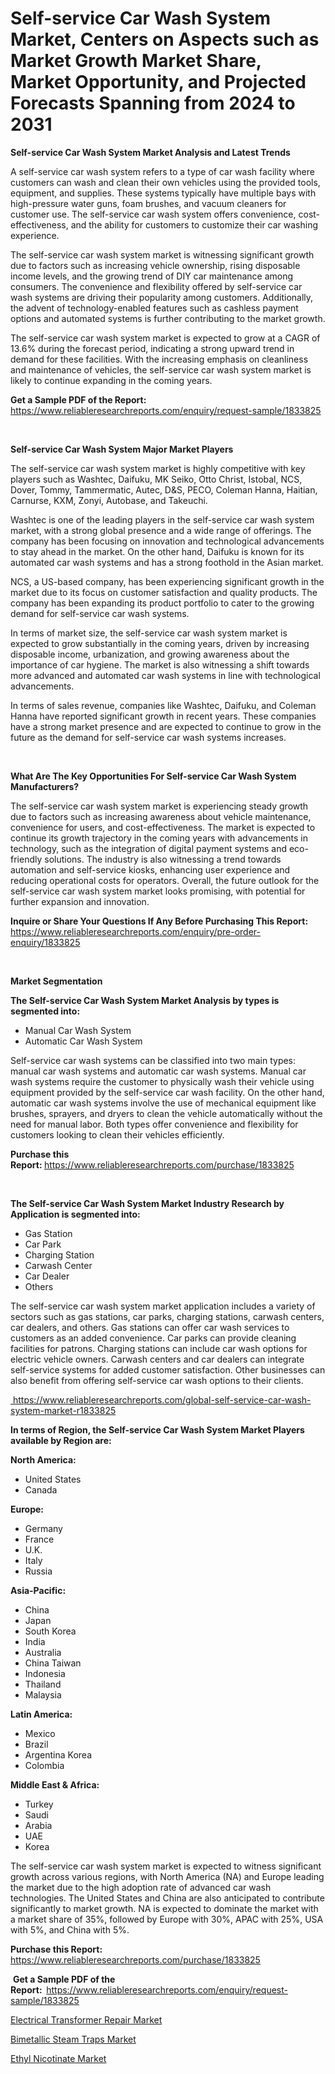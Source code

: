 <p><h1>Self-service Car Wash System Market, Centers on Aspects such as Market Growth Market Share, Market Opportunity, and Projected Forecasts Spanning from 2024 to 2031</h1></p><p><strong>Self-service Car Wash System Market Analysis and Latest Trends</strong></p>
<p><p>A self-service car wash system refers to a type of car wash facility where customers can wash and clean their own vehicles using the provided tools, equipment, and supplies. These systems typically have multiple bays with high-pressure water guns, foam brushes, and vacuum cleaners for customer use. The self-service car wash system offers convenience, cost-effectiveness, and the ability for customers to customize their car washing experience.</p><p>The self-service car wash system market is witnessing significant growth due to factors such as increasing vehicle ownership, rising disposable income levels, and the growing trend of DIY car maintenance among consumers. The convenience and flexibility offered by self-service car wash systems are driving their popularity among customers. Additionally, the advent of technology-enabled features such as cashless payment options and automated systems is further contributing to the market growth.</p><p>The self-service car wash system market is expected to grow at a CAGR of 13.6% during the forecast period, indicating a strong upward trend in demand for these facilities. With the increasing emphasis on cleanliness and maintenance of vehicles, the self-service car wash system market is likely to continue expanding in the coming years.</p></p>
<p><strong>Get a Sample PDF of the Report:&nbsp;</strong> <a href="https://www.reliableresearchreports.com/enquiry/request-sample/1833825">https://www.reliableresearchreports.com/enquiry/request-sample/1833825</a></p>
<p>&nbsp;</p>
<p><strong>Self-service Car Wash System Major Market Players</strong></p>
<p><p>The self-service car wash system market is highly competitive with key players such as Washtec, Daifuku, MK Seiko, Otto Christ, Istobal, NCS, Dover, Tommy, Tammermatic, Autec, D&S, PECO, Coleman Hanna, Haitian, Carnurse, KXM, Zonyi, Autobase, and Takeuchi. </p><p>Washtec is one of the leading players in the self-service car wash system market, with a strong global presence and a wide range of offerings. The company has been focusing on innovation and technological advancements to stay ahead in the market. On the other hand, Daifuku is known for its automated car wash systems and has a strong foothold in the Asian market. </p><p>NCS, a US-based company, has been experiencing significant growth in the market due to its focus on customer satisfaction and quality products. The company has been expanding its product portfolio to cater to the growing demand for self-service car wash systems. </p><p>In terms of market size, the self-service car wash system market is expected to grow substantially in the coming years, driven by increasing disposable income, urbanization, and growing awareness about the importance of car hygiene. The market is also witnessing a shift towards more advanced and automated car wash systems in line with technological advancements. </p><p>In terms of sales revenue, companies like Washtec, Daifuku, and Coleman Hanna have reported significant growth in recent years. These companies have a strong market presence and are expected to continue to grow in the future as the demand for self-service car wash systems increases.</p></p>
<p>&nbsp;</p>
<p><strong>What Are The Key Opportunities For Self-service Car Wash System Manufacturers?</strong></p>
<p><p>The self-service car wash system market is experiencing steady growth due to factors such as increasing awareness about vehicle maintenance, convenience for users, and cost-effectiveness. The market is expected to continue its growth trajectory in the coming years with advancements in technology, such as the integration of digital payment systems and eco-friendly solutions. The industry is also witnessing a trend towards automation and self-service kiosks, enhancing user experience and reducing operational costs for operators. Overall, the future outlook for the self-service car wash system market looks promising, with potential for further expansion and innovation.</p></p>
<p><strong>Inquire or Share Your Questions If Any Before Purchasing This Report:</strong> <a href="https://www.reliableresearchreports.com/enquiry/pre-order-enquiry/1833825">https://www.reliableresearchreports.com/enquiry/pre-order-enquiry/1833825</a></p>
<p>&nbsp;</p>
<p><strong>Market Segmentation</strong></p>
<p><strong>The Self-service Car Wash System Market Analysis by types is segmented into:</strong></p>
<p><ul><li>Manual Car Wash System</li><li>Automatic Car Wash System</li></ul></p>
<p><p>Self-service car wash systems can be classified into two main types: manual car wash systems and automatic car wash systems. Manual car wash systems require the customer to physically wash their vehicle using equipment provided by the self-service car wash facility. On the other hand, automatic car wash systems involve the use of mechanical equipment like brushes, sprayers, and dryers to clean the vehicle automatically without the need for manual labor. Both types offer convenience and flexibility for customers looking to clean their vehicles efficiently.</p></p>
<p><strong>Purchase this Report:&nbsp;</strong><a href="https://www.reliableresearchreports.com/purchase/1833825">https://www.reliableresearchreports.com/purchase/1833825</a></p>
<p>&nbsp;</p>
<p><strong>The Self-service Car Wash System Market Industry Research by Application is segmented into:</strong></p>
<p><ul><li>Gas Station</li><li>Car Park</li><li>Charging Station</li><li>Carwash Center</li><li>Car Dealer</li><li>Others</li></ul></p>
<p><p>The self-service car wash system market application includes a variety of sectors such as gas stations, car parks, charging stations, carwash centers, car dealers, and others. Gas stations can offer car wash services to customers as an added convenience. Car parks can provide cleaning facilities for patrons. Charging stations can include car wash options for electric vehicle owners. Carwash centers and car dealers can integrate self-service systems for added customer satisfaction. Other businesses can also benefit from offering self-service car wash options to their clients.</p></p>
<p><a href="https://www.reliableresearchreports.com/global-self-service-car-wash-system-market-r1833825">&nbsp;https://www.reliableresearchreports.com/global-self-service-car-wash-system-market-r1833825</a></p>
<p><strong>In terms of Region, the Self-service Car Wash System Market Players available by Region are:</strong></p>
<p>
    <p> <strong> North America: </strong>
        <ul>
            <li>United States</li>
            <li>Canada</li>
        </ul>
        </p> 
    <p> <strong> Europe: </strong>
        <ul>
            <li>Germany</li>
            <li>France</li>
            <li>U.K.</li>
            <li>Italy</li>
            <li>Russia</li>
        </ul>
        </p> 
    <p> <strong> Asia-Pacific: </strong>
        <ul>
            <li>China</li>
            <li>Japan</li>
            <li>South Korea</li>
            <li>India</li>
            <li>Australia</li>
            <li>China Taiwan</li>
            <li>Indonesia</li>
            <li>Thailand</li>
            <li>Malaysia</li>
        </ul>
        </p> 
    <p> <strong> Latin America: </strong>
        <ul>
            <li>Mexico</li>
            <li>Brazil</li>
            <li>Argentina Korea</li>
            <li>Colombia</li>
        </ul>
        </p> 
    <p> <strong> Middle East & Africa: </strong>
        <ul>
            <li>Turkey</li>
            <li>Saudi</li>
            <li>Arabia</li>
            <li>UAE</li>
            <li>Korea</li>
        </ul>
    </p>
    </p>
<p><p>The self-service car wash system market is expected to witness significant growth across various regions, with North America (NA) and Europe leading the market due to the high adoption rate of advanced car wash technologies. The United States and China are also anticipated to contribute significantly to market growth. NA is expected to dominate the market with a market share of 35%, followed by Europe with 30%, APAC with 25%, USA with 5%, and China with 5%.</p></p>
<p><strong>Purchase this Report: </strong><a href="https://www.reliableresearchreports.com/purchase/1833825">https://www.reliableresearchreports.com/purchase/1833825</a></p>
<p>&nbsp;<strong>Get a Sample PDF of the Report:&nbsp;&nbsp;</strong><a href="https://www.reliableresearchreports.com/enquiry/request-sample/1833825">https://www.reliableresearchreports.com/enquiry/request-sample/1833825</a></p>
<p><strong></strong></p>
<p><p><a href="https://medium.com/@shjsi3663/exploring-electrical-transformer-repair-market-dynamics-global-trends-and-future-growth-prospects-148776595967">Electrical Transformer Repair Market</a></p><p><a href="https://medium.com/@abdulkoss1996/global-bimetallic-steam-traps-market-is-projected-to-grow-at-a-cagr-of-7-2-9747ecbb1609">Bimetallic Steam Traps Market</a></p><p><a href="https://medium.com/@jordymiller63/an-in-depth-analysis-of-the-global-ethyl-nicotinate-market-scope-and-its-rapid-growing-8-8-4c739b20abef">Ethyl Nicotinate Market</a></p></p>